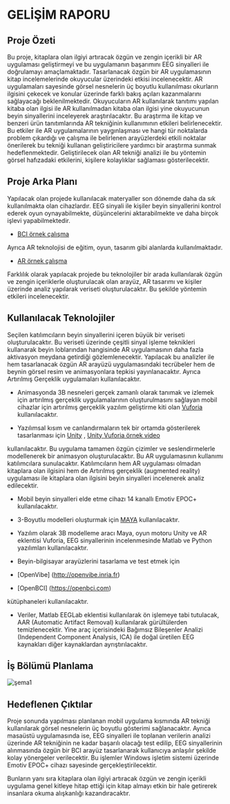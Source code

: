 # GELİŞİM RAPORU

## Proje Özeti

Bu proje, kitaplara olan ilgiyi artıracak özgün ve zengin içerikli bir AR uygulaması geliştirmeyi ve bu uygulamanın başarımını EEG sinyalleri ile doğrulamayı amaçlamaktadır. Tasarlanacak özgün bir AR uygulamasının kitap incelemelerinde okuyucular üzerindeki etkisi incelenecektir. AR uygulamaları sayesinde görsel nesnelerin üç boyutlu kullanılması okurların ilgisini çekecek ve konular üzerinde farklı bakış açıları kazanmalarını sağlayacağı beklenilmektedir. Okuyucuların AR kullanılarak tanıtımı yapılan kitaba olan ilgisi ile AR kullanılmadan kitaba olan ilgisi yine okuyucunun beyin sinyallerini inceleyerek araştırılacaktır. Bu araştırma ile kitap ve benzeri ürün tanıtımlarında AR tekniğinin kullanımının etkileri belirlenecektir. Bu etkiler ile AR uygulamalarının yaygınlaşması ve hangi tür noktalarda problem çıkardığı ve çalışma ile belirlenen arayüzlerdeki etkili noktalar önerilerek bu tekniği kullanan geliştiricilere yardımcı bir araştırma sunmak hedeflenmektedir. Geliştirilecek olan AR tekniği analizi ile bu yöntemin görsel hafızadaki etkilerini, kişilere kolaylıklar sağlaması gösterilecektir.    



## Proje Arka Planı

Yapılacak olan projede kullanılacak materyaller son dönemde daha da sık kullanılmakta olan cihazlardır. EEG sinyali ile kişiler beyin sinyallerini kontrol ederek oyun oynayabilmekte, düşüncelerini aktarabilmekte ve daha birçok işlevi yapabilmektedir. 
- [BCI örnek çalışma](https://www.youtube.com/watch?v=D9ADeXGBdJ0)

Ayrıca AR teknolojisi de eğitim, oyun, tasarım gibi alanlarda kullanılmaktadır. 
- [AR örnek çalışma](https://www.youtube.com/watch?v=G7ZzMX771Ug)


Farklılık olarak  yapılacak projede bu teknolojiler bir arada  kullanılarak özgün ve zengin içeriklerle oluşturulacak olan arayüz, AR tasarımı ve kişiler üzerinde analiz yapılarak veriseti oluşturulacaktır. Bu şekilde yöntemin etkileri incelenecektir.

 

## Kullanılacak Teknolojiler

Seçilen katılımcıların beyin sinyallerini  içeren büyük bir veriseti oluşturulacaktır. Bu veriseti üzerinde çeşitli sinyal işleme teknikleri kullanarak beyin loblarından hangisinde AR uygulamasının daha fazla aktivasyon meydana getirdiği gözlemlenecektir. Yapılacak bu analizler ile hem tasarlanacak özgün AR arayüzü uygulamasındaki tecrübeler hem de beynin görsel resim ve animasyonlara tepkisi yayınlanacaktır. Ayrıca Artırılmış Gerçeklik uygulamaları kullanılacaktır. 

- Animasyonda 3B nesneleri gerçek zamanlı olarak tanımak ve izlemek için artırılmış gerçeklik uygulamalarının oluşturulmasını sağlayan mobil cihazlar için artırılmış gerçeklik yazılım geliştirme kiti olan [Vuforia](https://developer.vuforia.com) kullanılacaktır. 

- Yazılımsal kısım ve canlandırmaların tek bir ortamda gösterilerek tasarlanması için [Unity](https://unity.com) , [Unity Vuforia örnek video](https://www.youtube.com/watch?v=MtiUx_szKbI)

kullanılacaktır. Bu uygulama tamamen özgün çizimler ve seslendirmelerle modellenerek bir animasyon oluşturulacaktır. Bu AR uygulamasının kullanımı katılımcılara sunulacaktır. Katılımcıların hem AR uygulaması olmadan kitaplara olan ilgisini hem de Artırılmış gerçeklik (augmented reality) uygulaması ile kitaplara olan ilgisini beyin sinyalleri incelenerek analiz edilecektir.

- Mobil beyin sinyalleri elde etme cihazı 14 kanallı Emotiv EPOC+ kullanılacaktır. 

- 3-Boyutlu modelleri oluşturmak için [MAYA](https://www.autodesk.com.tr/products/maya/overview) kullanılacaktır.

- Yazılım olarak 3B modelleme aracı Maya, oyun motoru Unity ve AR eklentisi Vuforia, EEG sinyallerinin incelenmesinde Matlab ve Python yazılımları kullanılacaktır.

- Beyin-bilgisayar arayüzlerini tasarlama ve test etmek için 

- [OpenVibe] (http://openvibe.inria.fr)
- [OpenBCI] (https://openbci.com)

kütüphaneleri kullanılacaktır.

- Veriler, Matlab EEGLab eklentisi kullanılarak ön işlemeye tabi tutulacak, AAR (Automatic Artifact Removal) kullanılarak gürültülerden temizlenecektir. Yine araç içerisindeki Bağımsız Bileşenler Analizi (Independent Component Analysis, ICA) ile doğal üretilen EEG kaynakları diğer kaynaklardan ayrıştırılacaktır.



## İş Bölümü Planlama

![şema1](https://i.hizliresim.com/h2qJ9h.png)



## Hedeflenen Çıktılar

Proje sonunda yapılması planlanan mobil uygulama kısmında AR tekniği kullanılarak görsel nesnelerin üç boyutlu gösterimi sağlanacaktır. Ayrıca masaüstü uygulamasında ise, EEG sinyalleri ile toplanan verilerin analizi üzerinde AR tekniğinin ne kadar başarılı olacağı test edilip, EEG sinyallerinin alınmasında özgün bir BCI arayüz tasarlanarak kullanıcıya anlaşılır şekilde kolay yönergeler verilecektir. Bu işlemler Windows işletim sistemi üzerinde   Emotiv EPOC+ cihazı sayesinde gerçekleştirilecektir.

Bunların yanı sıra kitaplara olan ilgiyi artıracak özgün ve zengin içerikli uygulama genel kitleye hitap ettiği için kitap almayı etkin bir hale getirerek insanlara okuma alışkanlığı kazandıracaktır.






